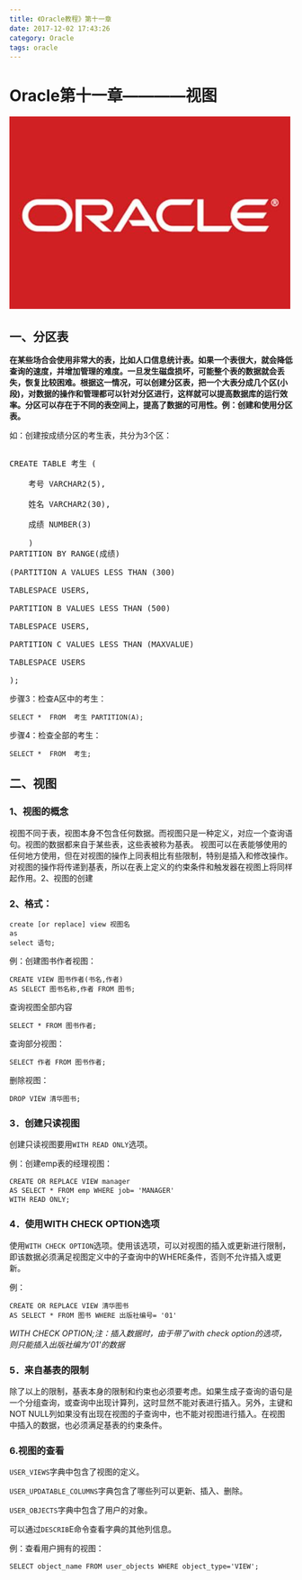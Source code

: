 ```yaml
---
title: 《Oracle教程》第十一章
date: 2017-12-02 17:43:26
category: Oracle
tags: oracle
---
```

# Oracle第十一章————视图

![](https://github.com/No-Sky/storage/raw/master/images/Logo/OracleLogo1.jpg)

 <!-- more -->

## 一、分区表

**在某些场合会使用非常大的表，比如人口信息统计表。如果一个表很大，就会降低查询的速度，并增加管理的难度。一旦发生磁盘损坏，可能整个表的数据就会丢失，恢复比较困难。根据这一情况，可以创建分区表，把一个大表分成几个区(小段)，对数据的操作和管理都可以针对分区进行，这样就可以提高数据库的运行效率。分区可以存在于不同的表空间上，提高了数据的可用性。例：创建和使用分区表。**
		
如：创建按成绩分区的考生表，共分为3个区：
<pre>		
CREATE TABLE 考生 (
		
	考号 VARCHAR2(5),
		
	姓名 VARCHAR2(30),
		
	成绩 NUMBER(3)
	
	)
PARTITION BY RANGE(成绩)
		
(PARTITION A VALUES LESS THAN (300)
		
TABLESPACE USERS,
		
PARTITION B VALUES LESS THAN (500)
		
TABLESPACE USERS,
		
PARTITION C VALUES LESS THAN (MAXVALUE)
		
TABLESPACE USERS
		
);
</pre>

步骤3：检查A区中的考生：
		
	SELECT *  FROM  考生 PARTITION(A);
		
步骤4：检查全部的考生：
		
	SELECT *  FROM  考生;

## 二、视图

### 1、视图的概念

 视图不同于表，视图本身不包含任何数据。而视图只是一种定义，对应一个查询语句。视图的数据都来自于某些表，这些表被称为基表。    视图可以在表能够使用的任何地方使用，但在对视图的操作上同表相比有些限制，特别是插入和修改操作。对视图的操作将传递到基表，所以在表上定义的约束条件和触发器在视图上将同样起作用。2、视图的创建
 
### 2、格式：
	create [or replace] view 视图名 
    as
    select 语句;

例：创建图书作者视图：
		
	CREATE VIEW 图书作者(书名,作者) 		
	AS SELECT 图书名称,作者 FROM 图书;

查询视图全部内容
		
	SELECT * FROM 图书作者;    

查询部分视图：
		
	SELECT 作者 FROM 图书作者;
		
删除视图：
		
	DROP VIEW 清华图书;

### 3．创建只读视图
		
创建只读视图要用`WITH READ ONLY`选项。
		
例：创建emp表的经理视图：
		
	CREATE OR REPLACE VIEW manager 
	AS SELECT * FROM emp WHERE job= 'MANAGER'
	WITH READ ONLY;

### 4．使用WITH CHECK OPTION选项
		
使用`WITH CHECK OPTION`选项。使用该选项，可以对视图的插入或更新进行限制，即该数据必须满足视图定义中的子查询中的WHERE条件，否则不允许插入或更新。

例：

	CREATE OR REPLACE VIEW 清华图书 		
	AS SELECT * FROM 图书 WHERE 出版社编号= '01'
		
*WITH CHECK OPTION;注：插入数据时，由于带了with check option的选项，则只能插入出版社编为'01'的数据*

### 5．来自基表的限制
		
   除了以上的限制，基表本身的限制和约束也必须要考虑。如果生成子查询的语句是一个分组查询，或查询中出现计算列，这时显然不能对表进行插入。另外，主键和NOT NULL列如果没有出现在视图的子查询中，也不能对视图进行插入。在视图中插入的数据，也必须满足基表的约束条件。

### 6.视图的查看
		
`USER_VIEWS`字典中包含了视图的定义。
		
`USER_UPDATABLE_COLUMNS`字典包含了哪些列可以更新、插入、删除。
		
`USER_OBJECTS`字典中包含了用户的对象。
		
可以通过`DESCRIB`E命令查看字典的其他列信息。

例：查看用户拥有的视图：
		
	SELECT object_name FROM user_objects WHERE object_type='VIEW';
